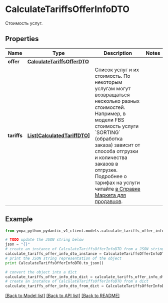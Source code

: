 # CalculateTariffsOfferInfoDTO

Стоимость услуг.

## Properties
Name | Type | Description | Notes
------------ | ------------- | ------------- | -------------
**offer** | [**CalculateTariffsOfferDTO**](CalculateTariffsOfferDTO.md) |  | 
**tariffs** | [**List[CalculatedTariffDTO]**](CalculatedTariffDTO.md) | Список услуг и их стоимость.  По некоторым услугам могут возвращаться несколько разных стоимостей. Например, в модели FBS стоимость услуги &#x60;SORTING&#x60; (обработка заказа) зависит от способа отгрузки и количества заказов в отгрузке. Подробнее о тарифах на услуги читайте [в Справке Маркета для продавцов](https://yandex.ru/support2/marketplace/ru/introduction/rates/models/).  | 

## Example

```python
from ympa_python_pydantic_v1_client.models.calculate_tariffs_offer_info_dto import CalculateTariffsOfferInfoDTO

# TODO update the JSON string below
json = "{}"
# create an instance of CalculateTariffsOfferInfoDTO from a JSON string
calculate_tariffs_offer_info_dto_instance = CalculateTariffsOfferInfoDTO.from_json(json)
# print the JSON string representation of the object
print CalculateTariffsOfferInfoDTO.to_json()

# convert the object into a dict
calculate_tariffs_offer_info_dto_dict = calculate_tariffs_offer_info_dto_instance.to_dict()
# create an instance of CalculateTariffsOfferInfoDTO from a dict
calculate_tariffs_offer_info_dto_from_dict = CalculateTariffsOfferInfoDTO.from_dict(calculate_tariffs_offer_info_dto_dict)
```
[[Back to Model list]](../README.md#documentation-for-models) [[Back to API list]](../README.md#documentation-for-api-endpoints) [[Back to README]](../README.md)


